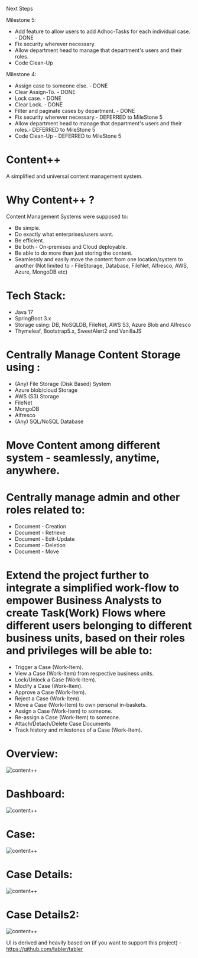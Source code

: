 Next Steps

Milestone 5:
  - Add feature to allow users to add Adhoc-Tasks for each individual case. - DONE
  - Fix security wherever necessary.
  - Allow department head to manage that department's users and their roles.
  - Code Clean-Up

Milestone 4:
  - Assign case to someone else. - DONE
  - Clear Assign-To. - DONE
  - Lock case. - DONE
  - Clear Lock. - DONE
  - Filter and paginate cases by department. - DONE
  - Fix security wherever necessary.- DEFERRED to MileStone 5
  - Allow department head to manage that department's users and their roles.- DEFERRED to MileStone 5
  - Code Clean-Up - DEFERRED to MileStone 5
  
  

# Content++
A simplified and universal content management system.

# Why Content++ ?
Content Management Systems were supposed to:
  - Be simple. 
  - Do exactly what enterprises/users want.
  - Be efficient.
  - Be both - On-premises and Cloud deployable.
  - Be able to do more than just storing the content.
  - Seamlessly and easily move the content from one location/system to another (Not limited to - FileStorage, Database, FileNet, Alfresco, AWS, Azure, MongoDB etc)     


# Tech Stack:
  - Java 17
  - SpringBoot 3.x
  - Storage using: DB, NoSQLDB, FileNet, AWS S3, Azure Blob and Alfresco
  - Thymeleaf, Bootstrap5.x, SweetAlert2 and VanillaJS


# Centrally Manage Content Storage using :
  - (Any) File Storage (Disk Based) System
  - Azure blob/cloud Storage
  - AWS (S3) Storage
  - FileNet
  - MongoDB
  - Alfresco
  - (Any) SQL/NoSQL Database

# Move Content among different system - seamlessly, anytime, anywhere.

# Centrally manage admin and other roles related to:

  - Document - Creation
  - Document - Retrieve
  - Document - Edit-Update
  - Document - Deletion
  - Document - Move

# Extend the project further to integrate a simplified work-flow to empower Business Analysts to create Task(Work) Flows where different users belonging to different business units, based on their roles and privileges will be able to:
  - Trigger a Case (Work-Item).
  - View a Case (Work-Item) from respective business units. 
  - Lock/Unlock a Case (Work-Item). 
  - Modify a Case (Work-Item).
  - Approve a Case (Work-Item).
  - Reject a Case (Work-Item).
  - Move a Case (Work-Item) to own personal in-baskets. 
  - Assign a Case (Work-Item) to someone.
  - Re-assign a Case (Work-Item) to someone.
  - Attach/Detach/Delete Case Documents
  - Track history and milestones of a Case (Work-Item).

# Overview:
  
  ![content++](https://github.com/ajkr195/ContentPlusPlus/blob/main/screenshots/Content%2B%2B.JPG)
  
# Dashboard:  
  
  ![content++](https://github.com/ajkr195/ContentPlusPlus/blob/main/screenshots/Dashboard.JPG)
  
# Case:  
  
  ![content++](https://github.com/ajkr195/ContentPlusPlus/blob/main/screenshots/Case.JPG)

# Case Details:  
  
  ![content++](https://github.com/ajkr195/ContentPlusPlus/blob/main/screenshots/CaseDetails.JPG)  

# Case Details2:  
  
  ![content++](https://github.com/ajkr195/ContentPlusPlus/blob/main/screenshots/CaseDetails2.JPG)  


UI is derived and heavily based on (if you want to support this project) - https://github.com/tabler/tabler 
